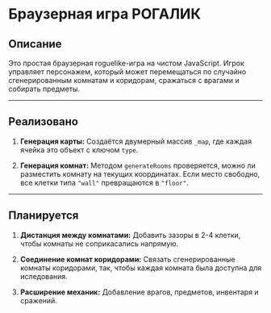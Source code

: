 # Браузерная игра РОГАЛИК

## Описание

Это простая браузерная roguelike-игра на чистом JavaScript. Игрок управляет персонажем, который может перемещаться по случайно сгенерированным комнатам и коридорам, сражаться с врагами и собирать предметы.

---

## Реализовано

1. **Генерация карты:**
   Создаётся двумерный массив `_map`, где каждая ячейка это объект с ключом `type`.

2. **Генерация комнат:**
   Методом `generateRooms` проверяется, можно ли разместить комнату на текущих координатах.
   Если место свободно, все клетки типа `"wall"` превращаются в `"floor"`.

---

## Планируется

1. **Дистанция между комнатами:**
   Добавить зазоры в 2-4 клетки, чтобы комнаты не соприкасались напрямую.

2. **Соединение комнат коридорами:**
   Связать сгенерированные комнаты коридорами, так, чтобы каждая комната была доступна для иследования.

3. **Расширение механик:**
   Добавление врагов, предметов, инвентаря и сражений.
